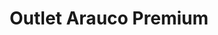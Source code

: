 ---
title: "Outlet Arauco Premium"
url: /san-pedro-de-la-paz/outlet-arauco-premium/
shop: centro comercial
---